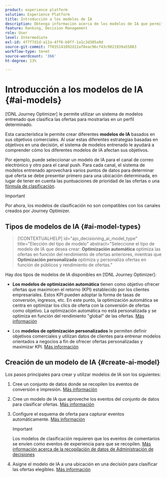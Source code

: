 ```yaml
---
product: experience platform
solution: Experience Platform
title: Introducción a los modelos de IA
description: Obtenga información acerca de los modelos de IA que permiten clasificar ofertas
feature: Ranking, Decision Management
role: User
level: Intermediate
exl-id: 4f7f7d1d-a12a-4ff6-b0ff-1a1c3d305a9d
source-git-commit: 7f035141092d12af8eac96cf43c9021939a55883
workflow-type: tm+mt
source-wordcount: '366'
ht-degree: 13%

---
```


# Introducción a los modelos de IA {#ai-models}

[!DNL Journey Optimizer] le permite utilizar un sistema de modelos entrenado que clasifica las ofertas para mostrarlas en un perfil determinado.

Esta característica le permite crear diferentes **modelos de IA** basados en sus objetivos comerciales. Al usar estas diferentes estrategias basadas en objetivos en una decisión, el sistema de modelos entrenado le ayudará a comprender cómo los diferentes modelos de IA afectan sus objetivos.

Por ejemplo, puede seleccionar un modelo de IA para el canal de correo electrónico y otro para el canal push. Para cada canal, el sistema de modelos entrenado aprovechará varios puntos de datos para determinar qué oferta se debe presentar primero para una ubicación determinada, en lugar de tener en cuenta las puntuaciones de prioridad de las ofertas o una [fórmula de clasificación](create-ranking-formulas.md).

>[!IMPORTANT]
>
>Por ahora, los modelos de clasificación no son compatibles con los canales creados por Journey Optimizer.

## Tipos de modelos de IA {#ai-model-types}

>[!CONTEXTUALHELP]
>id="ajo_decisioning_ai_model_type"
>title="Elección del tipo de modelo"
>abstract="Seleccione el tipo de modelo de IA que desea crear: **Optimización automática** optimiza las ofertas en función del rendimiento de ofertas anteriores, mientras que **Optimización personalizada** optimiza y personaliza ofertas en función de públicos y rendimiento de ofertas."

<!--additional-url="https://experienceleague.adobe.com/es/docs/journey-optimizer/using/decisioning/offer-decisioning/rankings/ai-models/create-ranking-strategies#create-ranking-strategy" text="Create an AI model"-->

Hay dos tipos de modelos de IA disponibles en [!DNL Journey Optimizer]:

* **Los modelos de optimización automática** tienen como objetivo ofrecer ofertas que maximicen el retorno (KPI) establecido por los clientes empresariales. Estos KPI pueden adoptar la forma de tasas de conversión, ingresos, etc. En este punto, la optimización automática se centra en optimizar los clics de oferta con la conversión de ofertas como objetivo. La optimización automática no está personalizada y se optimiza en función del rendimiento &quot;global&quot; de las ofertas. [Más información](auto-optimization-model.md)

* Los **modelos de optimización personalizados** le permiten definir objetivos comerciales y utilizan datos de clientes para entrenar modelos orientados a negocios a fin de ofrecer ofertas personalizadas y maximizar KPI. [Más información](personalized-optimization-model.md)

## Creación de un modelo de IA {#create-ai-model}

Los pasos principales para crear y utilizar modelos de IA son los siguientes:

1. Cree un conjunto de datos donde se recopilen los eventos de conversión e impresión. [Más información](../data-collection/create-dataset.md)

1. Cree un modelo de IA que aproveche los eventos del conjunto de datos para clasificar ofertas. [Más información](create-ranking-strategies.md)

1. Configure el esquema de oferta para capturar eventos automáticamente. [Más información](../data-collection/schema-requirement.md)

   >[!IMPORTANT]
   >
   >Los modelos de clasificación requieren que los eventos de comentarios se envíen como eventos de experiencia para que se recopilen. [Más información acerca de la recopilación de datos de Administración de decisiones](../data-collection/data-collection.md)

1. Asigne el modelo de IA a una ubicación en una decisión para clasificar las ofertas elegibles. [Más información](../offer-activities/configure-offer-selection.md)
